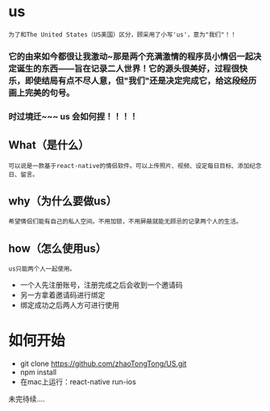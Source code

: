 # us
`为了和The United States（US美国）区分，顾采用了小写'us'，意为"我们"！！`

### 它的由来如今都很让我激动~那是两个充满激情的程序员小情侣一起决定诞生的东西——旨在记录二人世界！它的源头很美好，过程很快乐，即使结局有点不尽人意，但"我们"还是决定完成它，给这段经历画上完美的句号。

### 时过境迁~~~ us 会如何捏！！！！

## What（是什么）    
    可以说是一款基于react-native的情侣软件。可以上传照片、视频、设定每日目标、添加纪念日、留言。
## why（为什么要做us）
    希望情侣们能有自己的私人空间。不用加锁，不用屏蔽就能无顾忌的记录两个人的生活。    
## how（怎么使用us）
    us只能两个人一起使用。    
* 一个人先注册账号，注册完成之后会收到一个邀请码
* 另一方拿着邀请码进行绑定
* 绑定成功之后两人方可进行使用    

# 如何开始    
* git clone https://github.com/zhaoTongTong/US.git
* npm install
* 在mac上运行：react-native run-ios


未完待续....
